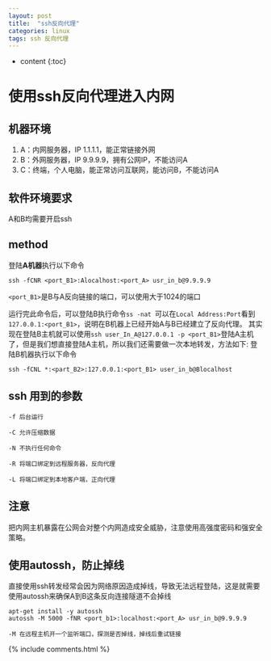 ```yaml
---
layout: post
title:  "ssh反向代理"
categories: linux
tags: ssh 反向代理
---
```


* content
{:toc}

# 使用ssh反向代理进入内网
## 机器环境
1. A：内网服务器，IP 1.1.1.1，能正常链接外网
2. B：外网服务器，IP 9.9.9.9，拥有公网IP，不能访问A
3. C：终端，个人电脑，能正常访问互联网，能访问B，不能访问A
## 软件环境要求

A和B均需要开启ssh

## method
登陆**A机器**执行以下命令

```
ssh -fCNR <port_B1>:Alocalhost:<port_A> usr_in_b@9.9.9.9
```

`<port_B1>`是B与A反向链接的端口，可以使用大于1024的端口

运行完此命令后，可以登陆B执行命令`ss -nat `可以在`Local Address:Port`看到`127.0.0.1:<port_B1>`，说明在B机器上已经开始A与B已经建立了反向代理。
其实现在登陆B主机就可以使用`ssh user_In_A@127.0.0.1 -p <port_B1>`登陆A主机了，但是我们想直接登陆A主机，所以我们还需要做一次本地转发，方法如下: 登陆B机器执行以下命令
```
ssh -fCNL *:<part_B2>:127.0.0.1:<port_B1> user_in_b@Blocalhost
```
## ssh 用到的参数
```
-f 后台运行

-C 允许压缩数据

-N 不执行任何命令

-R 将端口绑定到远程服务器，反向代理

-L 将端口绑定到本地客户端，正向代理
```
## 注意
把内网主机暴露在公网会对整个内网造成安全威胁，注意使用高强度密码和强安全策略。

## 使用autossh，防止掉线
直接使用ssh转发经常会因为网络原因造成掉线，导致无法远程登陆，这是就需要使用autossh来确保A到B这条反向连接隧道不会掉线
```
apt-get install -y autossh
autossh -M 5000 -fNR <port_b1>:localhost:<port_A> usr_in_b@9.9.9.9

-M 在远程主机开一个监听端口，探测是否掉线，掉线后重试链接
```
{% include comments.html %}
